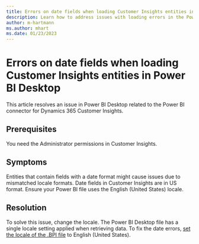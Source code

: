 ```yaml
---
title: Errors on date fields when loading Customer Insights entities in Power BI Desktop
description: Learn how to address issues with loading errors in the Power BI connection for Dynamics 365 Customer Insights.
author: m-hartmann
ms.author: mhart
ms.date: 01/23/2023
---
```


# Errors on date fields when loading Customer Insights entities in Power BI Desktop

This article resolves an issue in Power BI Desktop related to the Power BI connector for Dynamics 365 Customer Insights.

## Prerequisites

You need the Administrator permissions in Customer Insights.

## Symptoms

Entities that contain fields with a date format might cause issues due to mismatched locale formats. Date fields in Customer Insights are in US format. Ensure your Power BI file uses the English (United States) locale.

## Resolution

To solve this issue, change the locale. The Power BI Desktop file has a single locale setting applied when retrieving data. To fix the date errors, [set the locale of the .BPI file](/power-bi/fundamentals/supported-languages-countries-regions#choose-the-language-or-locale-of-power-bi-desktop) to English (United States).

